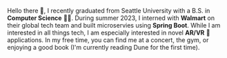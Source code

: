 Hello there 👋, I recently graduated from Seattle University with a B.S. in **Computer Science** 👨‍💻. During summer 2023, I interned with **Walmart** on their global tech team and built microservies using **Spring Boot**. While I am interested in all things tech, I am especially interested in novel **AR/VR** 🥽 applications. In my free time, you can find me at a concert, the gym, or enjoying a good book (I'm currently reading Dune for the first time). 

<!---
jstefanzick/jstefanzick is a ✨ special ✨ repository because its `README.md` (this file) appears on your GitHub profile.
You can click the Preview link to take a look at your changes.
--->
